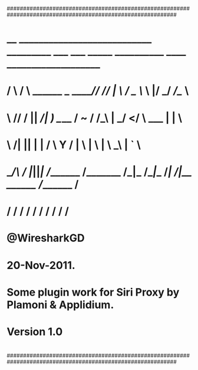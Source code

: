 
############################################################################################################
#													   #
#  __      ___________________________ _________ ___ ___    _____ __________ ____  ___________________     #
# /  \    /  \   \______   \_   _____//   _____//   |   \  /  _  \\______   \    |/ _/  _____/\______ \    #
# \   \/\/   /   ||       _/|    __)_ \_____  \/    ~    \/  /_\  \|       _/      </   \  ___ |    |  \   #
#  \        /|   ||    |   \|        \/        \    Y    /    |    \    |   \    |  \    \_\  \|    `   \  #
#   \__/\  / |___||____|_  /_______  /_______  /\___|_  /\____|__  /____|_  /____|__ \______  /_______  /  #
#        \/              \/        \/        \/       \/         \/       \/        \/      \/        \/   #
#													   #
#													   #
#						@WiresharkGD						   #
#						20-Nov-2011.						   #
#				Some plugin work for Siri Proxy by Plamoni & Applidium.		           #
#						 Version 1.0						   #
#													   #
############################################################################################################



